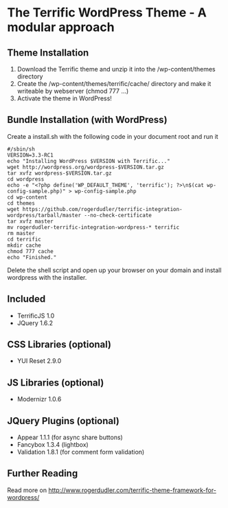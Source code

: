 # The Terrific WordPress Theme - A modular approach

## Theme Installation

1. Download the Terrific theme and unzip it into the /wp-content/themes directory
2. Create the /wp-content/themes/terrific/cache/ directory and make it writeable by webserver (chmod 777 ...)
3. Activate the theme in WordPress!

## Bundle Installation (with WordPress)

Create a install.sh with the following code in your document root and run it

    #/sbin/sh
    VERSION=3.3-RC1
    echo "Installing WordPress $VERSION with Terrific..."
    wget http://wordpress.org/wordpress-$VERSION.tar.gz
    tar xvfz wordpress-$VERSION.tar.gz
    cd wordpress
    echo -e "<?php define('WP_DEFAULT_THEME', 'terrific'); ?>\n$(cat wp-config-sample.php)" > wp-config-sample.php
    cd wp-content
    cd themes
    wget https://github.com/rogerdudler/terrific-integration-wordpress/tarball/master --no-check-certificate
    tar xvfz master
    mv rogerdudler-terrific-integration-wordpress-* terrific
    rm master
    cd terrific
    mkdir cache
    chmod 777 cache
    echo "Finished."

Delete the shell script and open up your browser on your domain and install wordpress with the installer.

## Included
* TerrificJS 1.0
* JQuery 1.6.2

## CSS Libraries (optional)
* YUI Reset 2.9.0

## JS Libraries (optional)
* Modernizr 1.0.6

## JQuery Plugins (optional)
* Appear 1.1.1 (for async share buttons)
* Fancybox 1.3.4 (lightbox)
* Validation 1.8.1 (for comment form validation)

## Further Reading
Read more on http://www.rogerdudler.com/terrific-theme-framework-for-wordpress/
